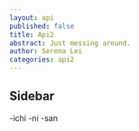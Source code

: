 ```yaml
---
layout: api
published: false
title: Api2
abstract: Just messing around.
author: Serena Lei
categories: api2
---
```


## Sidebar

-ichi
-ni
-san
